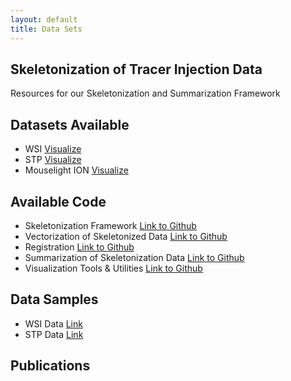 ```yaml
---
layout: default
title: Data Sets
---
```


## Skeletonization of Tracer Injection Data
Resources for our Skeletonization and Summarization Framework

## Datasets Available
- WSI [Visualize](https://brainviewer.org:4200/CSHL/V1/view/850001/1/112)
- STP [Visualize](https://brainviewer.org:4200/CSHL/V1/view/850006/1/69)
- Mouselight ION [Visualize](https://neuroxiv.org/)

## Available Code
- Skeletonization Framework [Link to Github](https://github.com/MitraLab-Organization/2D-Skeletonization/tree/main/Skektonization_Suite) 
- Vectorization of Skeletonized Data [Link to Github](https://github.com/MitraLab-Organization/2D-Skeletonization/tree/main/Vectorization)
- Registration [Link to Github](https://github.com/twardlab/emlddmm)
- Summarization of Skeletonization Data [Link to Github](https://github.com/MitraLab-Organization/2D-Skeletonization/tree/main/Summarization)
- Visualization Tools & Utilities [Link to Github](https://github.com/MitraLab-Organization/2D-Skeletonization/tree/main/Utilities)

## Data Samples
- WSI Data [Link](https://drive.google.com/file/d/1Izmf4D7eJV13S11ffSIhOzhaTjlkzYt_/view?usp=sharing)
- STP Data [Link](https://drive.google.com/file/d/1j_IkIHCJkFBkGadvUz24_1W1XqpKDiaF/view?usp=sharing)

## Publications 
